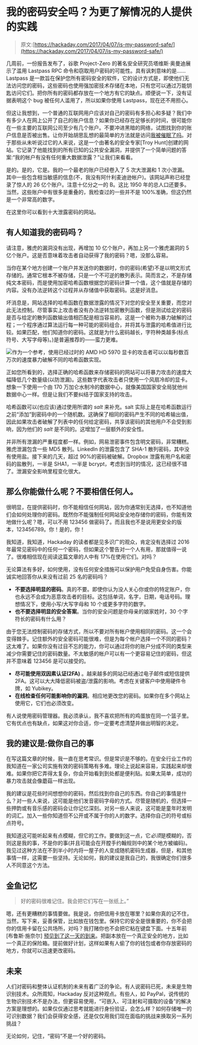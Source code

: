 # 我的密码安全吗？为更了解情况的人提供的实践

> 原文:[https://hackaday.com/2017/04/07/is-my-password-safe/](https://hackaday.com/2017/04/07/is-my-password-safe/)

几周前，一份报告发布了，谷歌 Project-Zero 的著名安全研究员塔维斯·奥曼迪展示了滥用 Lastpass RPC 命令和窃取用户密码的可能性。具有讽刺意味的是……Lastpass 是一款旨在保护您所有密码安全的软件，它的设计方式是，即使他们无法访问您的密码，这些密码也使用强加密技术存储在本地，只有您可以通过万能钥匙访问它们。把你所有的密码都存放在一个地方有它的缺点。顺便说一下，没有证据表明这个 bug 被任何人滥用了，所以如果你使用 Lastpass，现在还不用担心。

但这让我想到，一个普通的互联网用户应该对自己的密码有多担心和多疑？我们中有多少人在网上公开了自己的账户信息？如果你已经存在足够长的时间，很可能你在一些主要的互联网公司至少有几个账户。不要冲进黑暗的网络，试图找到你的账户信息是否被出售。让你开始胡思乱想的最简单的方法就是访问[我被催眠了吗](https://haveibeenpwned.com/)。对于那些从未听说过它的人来说，这是一个由著名的安全专家[Troy Hunt]创建的网站。它记录了他能找到的所有已知的公共安全漏洞，并提供了一个简单问题的答案:“我的帐户有没有任何重大数据泄露？”让我们来看看。

是的。是的，它是。我的一个最老的账户已经卷入了 5 次大泄漏和 1 次小泄漏。其中一些包含相当敏感的信息(不，我没有阿什利麦迪逊帐户)。该网站声称已经登录了惊人的 26 亿个账户。注意十亿分之一的 B。这比 1950 年的总人口还要多。当然，这些账户中有很多是重叠的，我检查过的一些并不是 100%准确，但这仍然是一个非常高的数字。

在这里你可以看到十大泄露密码的网站。

## 有人知道我的密码吗？

请注意，雅虎的漏洞没有出现，再增加 10 亿个账户，再加上另一个雅虎漏洞的 5 亿个账户。这是否意味着攻击者自动获得了我的密码？嗯，没那么容易。

当你在某个地方创建一个账户并发送你的数据时，你的密码(希望)不是以明文形式存储的。通常它根本不被存储，只是一个不可逆的散列表示。简而言之，不是存储纯文本密码，而是使用加密哈希函数根据您的密码计算一个值，这个值就是存储的内容。没有办法逆转这个过程并从存储值中获取密码。这是好消息。

坏消息是，网站选择的哈希函数在数据泄露的情况下对您的安全至关重要，而您对此无法控制。尽管事实上攻击者没有办法逆转加密散列函数，但是测试给定的密码是否与给定的散列函数输出值相匹配是相当容易的。这是一个被称为暴力破解的过程；一个程序通过算法运行每一种可能的密码组合，并将其与泄露的哈希值进行比较。如果匹配，他们知道你的密码。这就是为什么密码越长，字符种类越多(标点符号、大写字母等)。)是普遍推荐的——蛮力更难。

![](../Images/7c383a8ae08167ad4badeee711d1283d.png)作为一个参考，使用已经过时的 AMD HD 5970 显卡的攻击者可以以每秒数百万次的速度暴力破解不同的哈希函数实现。

正如您所看到的，选择正确的哈希函数来存储密码的网站可以将暴力攻击的速度大幅降低几个数量级(以防泄漏)。这些数字代表攻击者只使用一个风扇冷却的显卡。想象一下使用一个由 170 万加仑水制冷的数据中心，就像美国国家安全局犹他州数据中心一样。但是让我们不要纠结于国家支持的攻击。

哈希函数可以(也应该)通过使用所谓的 *salt* 来补充。salt 实际上是在哈希函数运行之前“添加”到密码中的一个随机数。这确保了相同的密码产生不同的哈希输出值，因此如果攻击者破解了列表中的任何给定密码，共享该密码的其他用户不会受到影响，因为他们的 *salt* 是不同的。这增加了一层额外的安全性。

并非所有泄漏的严重程度都一样。例如，网易泄密事件包含明文密码，非常糟糕。雅虎泄漏包含一些 MD5 散列。LinkedIn 的泄露包含了 SHA-1 散列密码，其中没有使用盐。接下来的几天，超过 90%的密码被破解。Dropbox 泄露有用户名和密码的盐散列，一半是 SHA1，一半是 bcrypt，考虑到当时的情况，这已经很不错了。泄漏安全影响里程变化很大。

## 那么你能做什么呢？不要相信任何人。

很明显，在提供密码时，你不能相信任何网站，因为你通常别无选择，也不知道他们会如何处理你的密码。既然你不能强制任何网站安全地存储你的密码，你能有效地做什么呢？嗯，可以不用 123456 做密码了。而且我也不是说用更安全的版本，123456789。你！是的，你！

我知道，我知道，Hackaday 的读者都是见多识广的观众，肯定没有选择过 2016 年最常见密码中的任何一个密码，但如果这个警告对一个人有用，那就值得一说了。很难相信现在阅读这篇文章的人中有 17%在使用它们。对吗？

无论算法有多好，如何使用，没有任何安全措施可以保护用户免受自身伤害。你能诚实地回答你从来没有过前 25 名的密码吗？

*   **不要选择明显的密码**。真的不要。即使你认为没人关心你或你的特定账户，你也永远不会成为恶意攻击者的目标。这包括单词，名字，日期，电话号码。理想情况下，使用小写/大写字母和 10 个或更多字符的数字。
*   **也不要选择明显的安全答案**。当你的安全问题是你母亲的娘家姓时，30 个字符长的密码有什么用？

由于您无法控制密码的存储方式，所以不要对所有帐户使用相同的密码。这一个会变得棘手。记住额外的安全密码可能很难，但是为每个帐户选择一个不同的密码？这太难了。如果你没有过目不忘的能力，你可以通过将你的账户分成不同的类型来减少你需要记住的密码数量。不太敏感的帐户可以有一个更容易记住的密码，但这并不意味着 123456 是可以接受的。

*   **尽可能使用双因素认证(2FA)** 。越来越多的网站已经通过电子邮件或短信提供 2FA。这可以大大降低密码被盗/泄露的影响。考虑在关键客户中使用硬件令牌，如 Yubikey。
*   **在线检查任何可能影响你的漏洞**。相应地更改您的密码。如果你在多个网站上使用它，它们也必须改变。

有人说使用密码管理器。我必须承认，我不喜欢把所有的鸡蛋放在同一个篮子里。它有优点也有缺点，如果这对你合适，你一定要考虑清楚并做出明智的决定。

## 我的建议是:做你自己的事

在写这篇文章的时候，我一直在思考常识。但是常识是不够的。在安全行业工作的我知道在一家公司实施有效的密码策略有多难。理论上说起来容易，实践起来却很难。如果你把它弄得太复杂，你会开始看到到处都是便利贴。如果太简单，成功的暴力攻击就会像蘑菇一样出现。

我的建议是花些时间想想你的密码，然后找到你自己的东西。你自己的事情是什么？对一些人来说，这可能是他们发音密码字母的方式。尽管是随机的，但选择一些押韵或有音乐感的密码会让你记忆深刻。对另一些人来说，这可能是童年时发明的词汇。加入一些你知道但不公开或不属于你的人的数字。选择你自己的符号或标点符号。

我知道这可能听起来有点模糊，但它的工作。要做到这一点，它*必须*是模糊的，否则这是我的事，不是你的事(并且可能会在开膛手约翰规则中的某个地方被编码)。我见过这种方法在不到半小时内将一屋子的人变成随机密码生成器，但是，和其他事情一样，这需要一些坚持。无论如何，我的建议是我自己的，我很确定你们很多人不同意这个方法。

## **金鱼记忆**

> 好的密码很难记住。我会把它们写在一张纸上。”

嗯，还有更糟糕的事情要做。我是说，你把信用卡放在哪里？如果你真的记不住，当然，写下来，妥善保管，比如放在钱包里。保持它的安全是很重要的，你不会把你的信用卡留在公共场所，对吗？我打赌你也不会把它粘在键盘下面。十五年前[布鲁斯·施奈尔] [预见到了这一天的到来](https://www.schneier.com/crypto-gram/archives/2001/0515.html#8)。把副本放在一个真正安全的地方，比如一个真正的保险箱。提前做好计划，这样如果有人偷了你的钱包或者你存放密码的地方，你就可以迅速更改密码。

## **未来**

人们对密码和整体认证机制的未来有着广泛的争论。有人说密码已死，未来是生物识别技术。众所周知，Hackaday 反对这种观点。有些人，如 PayPal，说传统的生物识别技术不是办法，但更容易使用，“可嵌入、可注射和可摄取的设备”的解决方案是理想的。如果仅仅通过思考就能进行身份验证，会怎么样？如何存储唯一的可识别数据？我们会获得安全感，还是仅仅用我们现在面临的挑战来换取另一系列挑战？

无论如何，记住，“密码”不是一个好的密码。